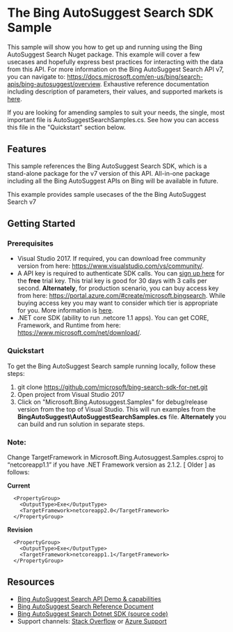 

# The Bing AutoSuggest Search SDK Sample

This sample will show you how to get up and running using the Bing AutoSuggest Search Nuget package. This example will cover a few usecases and hopefully express best practices for interacting with the data from this API. For more information on the Bing AutoSuggest Search API v7, you can navigate to: https://docs.microsoft.com/en-us/bing/search-apis/bing-autosuggest/overview. Exhaustive reference documentation including description of parameters, their values, and supported markets is [here](https://docs.microsoft.com/en-us/bing/search-apis/bing-autosuggest/overview).

If you are looking for amending samples to suit your needs, the single, most important file is AutoSuggestSearchSamples.cs. See how you can access this file in the "Quickstart" section below.

## Features

This sample references the Bing AutoSuggest Search SDK, which is a stand-alone package for the v7 version of this API. All-in-one package including all the Bing AutoSuggest APIs on Bing will be available in future.

This example provides sample usecases of the the Bing AutoSuggest Search v7


## Getting Started

### Prerequisites

- Visual Studio 2017. If required, you can download free community version from here: https://www.visualstudio.com/vs/community/.
- A  API key is required to authenticate SDK calls. You can [sign up here](https://portal.azure.com/#create/microsoft.bingsearch) for the **free** trial key. This trial key is good for 30 days with 3 calls per second. **Alternately**, for production scenario, you can buy access key from here: https://portal.azure.com/#create/microsoft.bingsearch. While buying access key you may want to consider which tier is appropriate for you. More information is [here](https://docs.microsoft.com/en-us/bing/search-apis/bing-autosuggest/overview). 
- .NET core SDK (ability to run .netcore 1.1 apps). You can get CORE, Framework, and Runtime from here: https://www.microsoft.com/net/download/. 

### Quickstart

To get the Bing AutoSuggest Search sample running locally, follow these steps:

1. git clone https://github.com/microsoft/bing-search-sdk-for-net.git
2. Open project from Visual Studio 2017
3. Click on "Microsoft.Bing.Autosuggest.Samples" for debug/release version from the top of Visual Studio. This will run examples from the **BingAutoSuggest\AutoSuggestSearchSamples.cs** file. **Alternately** you can build and run solution in separate steps.

### Note: 
Change TargetFramework in Microsoft.Bing.Autosuggest.Samples.csproj to “netcoreapp1.1” if you have .NET Framework version as 2.1.2. [ Older ] as follows:

**Current**
````  
  <PropertyGroup>
    <OutputType>Exe</OutputType>
    <TargetFramework>netcoreapp2.0</TargetFramework>
  </PropertyGroup>
````
**Revision**
````
  <PropertyGroup>
    <OutputType>Exe</OutputType>
    <TargetFramework>netcoreapp1.1</TargetFramework>
  </PropertyGroup>
````
## Resources
- [Bing AutoSuggest Search API Demo & capabilities](https://api.bing.microsoft.com/v7.0/suggestions)
- [Bing AutoSuggest Search Reference Document](https://docs.microsoft.com/en-us/bing/search-apis/bing-autosuggest/overview)
- [Bing AutoSuggest Search Dotnet SDK (source code)](https://github.com/microsoft/bing-search-sdk-for-net/tree/main/samples/BingSearchSamples/BingAutoSuggest) 
- Support channels: [Stack Overflow](https://stackoverflow.com/questions/tagged/bing-search) or [Azure Support](https://azure.microsoft.com/en-us/support/options/)
